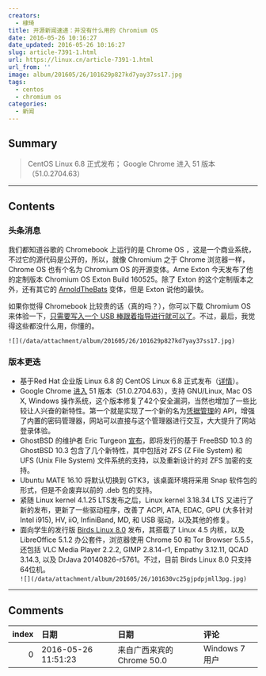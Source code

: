 ```yaml
---
creators:
  - 棣琦
title: 开源新闻速递：并没有什么用的 Chromium OS
date: 2016-05-26 10:16:27
date_updated: 2016-05-26 10:16:27
slug: article-7391-1.html
url: https://linux.cn/article-7391-1.html
url_from: ''
image: album/201605/26/101629p827kd7yay37ss17.jpg
tags:
  - centos
  - chromium os
categories:
  - 新闻
---
```


## Summary

> CentOS Linux 6.8 正式发布；
> Google Chrome 进入 51 版本（51.0.2704.63）

***

<!-- more -->

## Contents

### 头条消息

我们都知道谷歌的 Chromebook 上运行的是 Chrome OS ，这是一个商业系统，不过它的源代码是公开的，所以，就像 Chromium 之于 Chrome 浏览器一样，Chrome OS 也有个名为 Chromium OS 的开源变体。Arne Exton 今天发布了他的定制版本 Chromium OS Exton Build 160525。除了 Exton 的这个定制版本之外，还有其它的 [ArnoldTheBats](http://chromium.arnoldthebat.co.uk/index.php?dir=special%2F) 变体，但是 Exton 说他的最快。

如果你觉得 Chromebook 比较贵的话（真的吗？），你可以下载 Chromium OS 来体验一下，[只需要写入一个 USB 棒跟着指导进行就可以了](http://www.exton.se/?p=818)。不过，最后，我觉得这些都没什么用，你懂的。

`![](/data/attachment/album/201605/26/101629p827kd7yay37ss17.jpg)`

### 版本更迭

* 基于Red Hat 企业版 Linux 6.8 的 CentOS Linux 6.8 正式发布（[详情](https://linux.cn/article-7390-1.html)）。
* Google Chrome [进入](http://googlechromereleases.blogspot.ro/2016/05/stable-channel-update_25.html?utm_source=feedburner&utm_medium=feed&utm_campaign=Feed:+GoogleChromeReleases+(Google+Chrome+Releases)) 51 版本（51.0.2704.63），支持 GNU/Linux, Mac OS X, Windows 操作系统，这个版本修复了42个安全漏洞，当然也增加了一些比较让人兴奋的新特性。第一个就是实现了一个新的名为[凭据管理](http://blog.chromium.org/2016/04/chrome-51-beta-credential-management.html)的 API，增强了内置的密码管理器，网站可以直接与这个管理器进行交互，大大提升了网站登录体验。
* GhostBSD 的维护者 Eric Turgeon [宣布](http://ghostbsd.org/10.3-ALPHA2)，即将发行的基于 FreeBSD 10.3 的 GhostBSD 10.3 包含了几个新特性，其中包括对 ZFS (Z File System) 和 UFS (Unix File System) 文件系统的支持，以及重新设计的对 ZFS 加密的支持。
* Ubuntu MATE 16.10 将默认切换到 GTK3，该桌面环境将采用 Snap 软件包的形式，但是不会废弃以前的 .deb 包的支持。
* 紧随 Linux kernel 4.1.25 LTS发布之后，Linux kernel 3.18.34 LTS 又进行了新的发布，更新了一些驱动程序，改善了 ACPI, ATA, EDAC, GPU (大多针对 Intel i915), HV, iiO, InfiniBand, MD, 和 USB 驱动，以及其他的修复。
* 面向学生的发行版 [Birds Linux 8.0](http://birdslinux.altervista.org/en/) 发布，其搭载了 Linux 4.5 内核，以及 LibreOffice 5.1.2 办公套件，浏览器使用 Chrome 50 和 Tor Browser 5.5.5，还包括 VLC Media Player 2.2.2, GIMP 2.8.14-r1, Empathy 3.12.11, QCAD 3.14.3, 以及 DrJava 20140826-r5761。不过，目前 Birds Linux 8.0 只支持64位机。  
`![](/data/attachment/album/201605/26/101630vc25gjpdpjmll3pg.jpg)`

***

## Comments

|   index | 日期                | 日期                                      | 评论     |
|--------:|:--------------------|:------------------------------------------|:---------|
|       0 | 2016-05-26 11:51:23 | 来自广西来宾的 Chrome 50.0|Windows 7 用户 | 因为有墙 |

